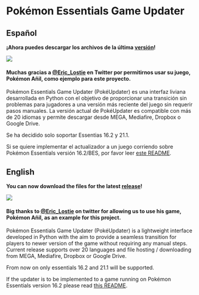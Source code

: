 # Pokémon Essentials Game Updater

## Español

**¡Ahora puedes descargar los archivos de la última  [versión](https://github.com/Pokemon-Fan-Games/PokemonEssentialsGameUpdater/releases/latest)!**

![](/previews/preview.gif)

#### Muchas gracias a [@Eric_Lostie](https://twitter.com/Eric_Lostie) en Twitter por permitirnos usar su juego, Pokémon Añil, como ejemplo para este proyecto.

Pokémon Essentials Game Updater (PokéUpdater) es una interfaz liviana desarrollada en Python con el objetivo de proporcionar una transición sin problemas para jugadores a una versión más reciente del juego sin requerir pasos manuales. La versión actual de PokéUpdater es compatible con más de 20 idiomas y permite descargar desde MEGA, Mediafire, Dropbox o Google Drive.

Se ha decidido solo soportar Essentias 16.2 y 21.1.

Si se quiere implementar el actualizador a un juego corriendo sobre Pokémon Essentials versión 16.2/BES, por favor leer [este README](https://github.com/Pokemon-Fan-Games/PokemonEssentialsGameUpdater/blob/main/readme/README_16_es.md).

## English
**You can now download the files for the latest  [release](https://github.com/Pokemon-Fan-Games/PokemonEssentialsGameUpdater/releases/latest)!**

![](/previews/preview_en.gif)

#### Big thanks to [@Eric_Lostie](https://twitter.com/Eric_Lostie) on twitter for allowing us to use his game, Pokémon Añil, as an example for this project.

Pokémon Essentials Game Updater (PokéUpdater) is a lightweight interface developed in Python with the aim to provide a seamless transition for players to newer version of the game without requiring any manual steps. Current release supports over 20 languages and file hosting / downloading from MEGA, Mediafire, Dropbox or Google Drive.

From now on only essentials 16.2 and 21.1 will be supported.

If the updater is to be implemented to a game running on Pokémon Essentials version 16.2  please read [this README](https://github.com/Pokemon-Fan-Games/PokemonEssentialsGameUpdater/blob/main/readme/README_16_en.md).
